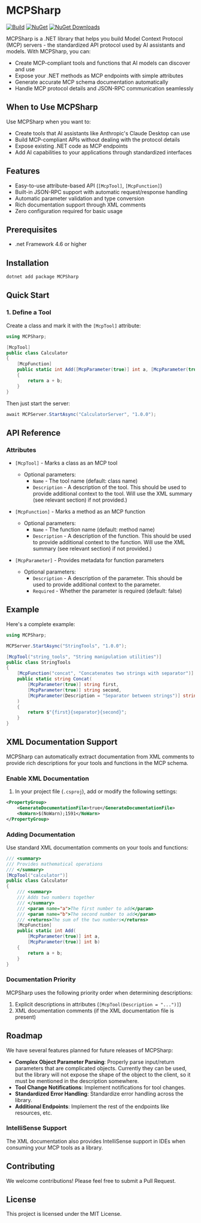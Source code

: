  # MCPSharp
[![Build](https://github.com/afrise/MCPSharp/actions/workflows/build.yml/badge.svg)](https://github.com/afrise/MCPSharp/actions/workflows/build.yml)
[![NuGet](https://img.shields.io/nuget/v/MCPSharp)](https://www.nuget.org/packages/MCPSharp)
[![NuGet Downloads](https://img.shields.io/nuget/dt/MCPSharp)](https://www.nuget.org/packages/MCPSharp)

MCPSharp is a .NET library that helps you build Model Context Protocol (MCP) servers - the standardized API protocol used by AI assistants and models. With MCPSharp, you can:

- Create MCP-compliant tools and functions that AI models can discover and use
- Expose your .NET methods as MCP endpoints with simple attributes
- Generate accurate MCP schema documentation automatically
- Handle MCP protocol details and JSON-RPC communication seamlessly

## When to Use MCPSharp

Use MCPSharp when you want to:
- Create tools that AI assistants like Anthropic's Claude Desktop can use
- Build MCP-compliant APIs without dealing with the protocol details
- Expose existing .NET code as MCP endpoints
- Add AI capabilities to your applications through standardized interfaces

## Features

- Easy-to-use attribute-based API (`[McpTool]`, `[McpFunction]`)
- Built-in JSON-RPC support with automatic request/response handling
- Automatic parameter validation and type conversion
- Rich documentation support through XML comments
- Zero configuration required for basic usage

## Prerequisites

- .net Framework 4.6 or higher

## Installation

```bash
dotnet add package MCPSharp
```

## Quick Start

### 1. Define a Tool

Create a class and mark it with the `[McpTool]` attribute:

```csharp
using MCPSharp;

[McpTool]
public class Calculator
{
    [McpFunction]
    public static int Add([McpParameter(true)] int a, [McpParameter(true)] int b)
    {
        return a + b;
    }
}
```

Then just start the server:
```csharp
await MCPServer.StartAsync("CalculatorServer", "1.0.0");
```

## API Reference

### Attributes

- `[McpTool]` - Marks a class as an MCP tool
    -  Optional parameters:
        - `Name` - The tool name (default: class name)
        - `Description` - A description of the tool. This should be used to provide additional context to the tool. Will use the XML summary (see relevant section) if not provided.)
        
- `[McpFunction]` - Marks a method as an MCP function
    - Optional parameters:
        - `Name` - The function name (default: method name)
        - `Description` - A description of the function. This should be used to provide additional context to the function. Will use the XML summary (see relevant section) if not provided.)
- `[McpParameter]` - Provides metadata for function parameters
    - Optional parameters:
        - `Description` - A description of the parameter. This should be used to provide additional context to the parameter.
        - `Required` - Whether the parameter is required (default: false)

## Example

Here's a complete example:

```csharp
using MCPSharp;

MCPServer.StartAsync("StringTools", "1.0.0");

[McpTool("string_tools", "String manipulation utilities")]
public class StringTools
{
    [McpFunction("concat", "Concatenates two strings with separator")]
    public static string Concat(
        [McpParameter(true)] string first,
        [McpParameter(true)] string second,
        [McpParameter(Description = "Separator between strings")] string separator = " "
    )
    {
        return $"{first}{separator}{second}";
    }
}
```

## XML Documentation Support

MCPSharp can automatically extract documentation from XML comments to provide rich descriptions for your tools and functions in the MCP schema.

### Enable XML Documentation

1. In your project file (`.csproj`), add or modify the following settings:

```xml
<PropertyGroup>
    <GenerateDocumentationFile>true</GenerateDocumentationFile>
    <NoWarn>$(NoWarn);1591</NoWarn>
</PropertyGroup>
```

### Adding Documentation

Use standard XML documentation comments on your tools and functions:

```csharp
/// <summary>
/// Provides mathematical operations
/// </summary>
[McpTool("calculator")]
public class Calculator
{
    /// <summary>
    /// Adds two numbers together
    /// </summary>
    /// <param name="a">The first number to add</param>
    /// <param name="b">The second number to add</param>
    /// <returns>The sum of the two numbers</returns>
    [McpFunction]
    public static int Add(
        [McpParameter(true)] int a,
        [McpParameter(true)] int b)
    {
        return a + b;
    }
}
```

### Documentation Priority

MCPSharp uses the following priority order when determining descriptions:

1. Explicit descriptions in attributes (`[McpTool(Description = "...")]`)
2. XML documentation comments (if the XML documentation file is present)

## Roadmap

We have several features planned for future releases of MCPSharp:

- **Complex Object Parameter Parsing**: Properly parse input/return parameters that are complicated objects. Currently they can be used, but the library will not expose the shape of the object to the client, so it must be mentioned in the description somewhere.
- **Tool Change Notifications**: Implement notifications for tool changes.
- **Standardized Error Handling**: Standardize error handling across the library.
- **Additional Endpoints**: Implement the rest of the endpoints like resources, etc.


### IntelliSense Support

The XML documentation also provides IntelliSense support in IDEs when consuming your MCP tools as a library.

## Contributing

We welcome contributions! Please feel free to submit a Pull Request.

## License

This project is licensed under the MIT License.
